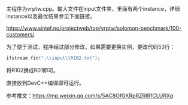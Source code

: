 主程序为vrptw.cpp。输入文件在input文件夹，里面有两个instance，详细instance以及最优结果参见下面链接。

https://www.sintef.no/projectweb/top/vrptw/solomon-benchmark/100-customers/


为了便于测试，程序经过部分修改，如果需要更换实例，更改代码53行：
```C++
ifstream fin(".\\input\\R102.txt");

```
将R102换成R01即可。

直接放到DevC++编译即可运行。

参考推文：https://mp.weixin.qq.com/s/5AC8OfGKRpRZRIRfCLURXg